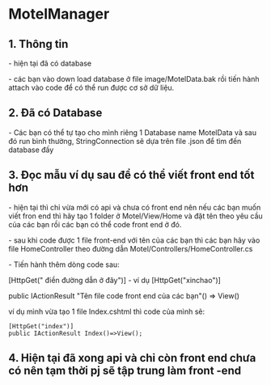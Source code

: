 # MotelManager

## 1. Thông tin
<p>- hiện tại đã có database </p>
<p>- các bạn vào down load database ở file image/MotelData.bak rồi tiến hành attach vào code để có thể run được cơ sở dữ liệu.</p>

## 2. Đã có Database
<p>- Các bạn có thể tự tạo cho mình riêng 1 Database name MotelData và sau đó run bình thường, StringConnection sẽ dựa trên file .json để tìm đến database đấy</p>

## 3. Đọc mẫu ví dụ sau để có thể viết front end tốt hơn
<p>- hiện tại thì chỉ vừa mới có api và chưa có front end nên nếu các bạn muốn viết fron end thì hãy tạo 1 folder ở Motel/View/Home và đặt tên theo yêu cầu của các bạn rồi các bạn có thể code front end ở đó.</p>
<p>- sau khi code được 1 file front-end với tên của các bạn thì các bạn hãy vào file HomeController theo đường dẫn Motel/Controllers/HomeController.cs</p>
- Tiến hành thêm dòng code sau:

<p> [HttpGet(" điền đường dẫn ở đây")] - ví dụ [HttpGet("xinchao")]</p>
<p> public IActionResult "Tên file code front end của các bạn"() => View()</p>

<p> ví dụ mình vừa tạo 1 file Index.cshtml thì code của mình sẽ:</p>
<pre><code>[HttpGet("index")]
public IActionResult Index()=>View();
</code></pre>

## 4. Hiện tại đã xong api và chỉ còn front end chưa có nên tạm thời pj sẽ tập trung làm front -end
